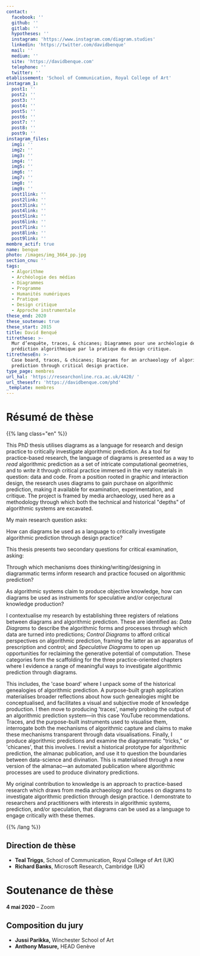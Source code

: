 ```yaml
---
contact:
  facebook: ''
  github: ''
  gitlab: ''
  hypotheses: ''
  instagram: 'https://www.instagram.com/diagram.studies'
  linkedin: 'https://twitter.com/davidbenque'
  mail: ''
  medium: ''
  site: 'https://davidbenque.com'
  telephone: ''
  twitter: ''
etablissement: 'School of Communication, Royal College of Art'
instagram_1:
  post1: ''
  post2: ''
  post3: ''
  post4: ''
  post5: ''
  post6: ''
  post7: ''
  post8: ''
  post9: ''
instagram_files:
  img1: ''
  img2: ''
  img3: ''
  img4: ''
  img5: ''
  img6: ''
  img7: ''
  img8: ''
  img9: ''
  post1link: ''
  post2link: ''
  post3link: ''
  post4link: ''
  post5link: ''
  post6link: ''
  post7link: ''
  post8link: ''
  post9link: ''
membre_actif: true
name: benque
photo: /images/img_3664_pp.jpg
section_cnu: ''
tags:
  - Algorithme
  - Archéologie des médias
  - Diagrammes
  - Programme
  - Humanités numériques
  - Pratique
  - Design critique
  - Approche instrumentale
these_end: 2020
these_soutenue: true
these_start: 2015
title: David Benqué
titrethese: >-
  Mur d’enquête, traces, & chicanes; Diagrammes pour une archéologie de la
  prédiction algorithmique par la pratique du design critique.
titretheseEn: >-
  Case board, traces, & chicanes; Diagrams for an archaeology of algorithmic
  prediction through critical design practice.
type_page: membres
url_hal: 'https://researchonline.rca.ac.uk/4420/ '
url_thesesfr: 'https://davidbenque.com/phd'
_template: membres
---
```


<!-- Supprimer les parties non remplies (supprimer les blocks de lang s'il n'y a pas deux langues). Tu es libre d'ajouter ce que tu veux à cette partie -->

# Résumé de thèse

{{% lang class="en" %}}

This PhD thesis utilises diagrams as a language for research and design practice to critically investigate algorithmic prediction. As a tool for practice-based research, the language of diagrams is presented as a way to _read_ algorithmic prediction as a set of intricate computational geometries, and to _write_ it through critical practice immersed in the very materials in question: data and code. From a position rooted in graphic and interaction design, the research uses diagrams to gain purchase on algorithmic prediction, making it available for examination, experimentation, and critique. The project is framed by media archaeology, used here as a methodology through which both the technical and historical "depths" of algorithmic systems are excavated.

My main research question asks:

How can diagrams be used as a language to critically investigate algorithmic prediction through design practice?

This thesis presents two secondary questions for critical examination, asking:

Through which mechanisms does thinking/writing/designing in diagrammatic terms inform research and practice focused on algorithmic prediction?

As algorithmic systems claim to produce objective knowledge, how can diagrams be used as instruments for speculative and/or conjectural knowledge production?

I contextualise my research by establishing three registers of relations between diagrams and algorithmic prediction. These are identified as: _Data Diagrams_ to describe the algorithmic forms and processes through which data are turned into predictions; _Control Diagrams_ to afford critical perspectives on algorithmic prediction, framing the latter as an apparatus of prescription and control; and _Speculative Diagrams_ to open up opportunities for reclaiming the generative potential of computation. These categories form the scaffolding for the three practice-oriented chapters where I evidence a range of meaningful ways to investigate algorithmic prediction through diagrams.

This includes, the 'case board' where I unpack some of the historical genealogies of algorithmic prediction. A purpose-built graph application materialises broader reflections about how such genealogies might be conceptualised, and facilitates a visual and subjective mode of knowledge production. I then move to producing 'traces', namely probing the output of an algorithmic prediction system—in this case YouTube recommendations. Traces, and the purpose-built instruments used to visualise them, interrogate both the mechanisms of algorithmic capture and claims to make these mechanisms transparent through data visualisations. Finally, I produce algorithmic predictions and examine the diagrammatic "tricks," or 'chicanes', that this involves. I revisit a historical prototype for algorithmic prediction, the almanac publication, and use it to question the boundaries between data-science and divination. This is materialised through a new version of the almanac—an automated publication where algorithmic processes are used to produce divinatory predictions.

My original contribution to knowledge is an approach to practice-based research which draws from media archaeology and focuses on diagrams to investigate algorithmic prediction through design practice. I demonstrate to researchers and practitioners with interests in algorithmic systems, prediction, and/or speculation, that diagrams can be used as a language to engage critically with these themes.

{{% /lang %}}

## Direction de thèse

* **Teal Triggs**, School of Communication, Royal College of Art (UK)
* **Richard Banks**, Microsoft Research, Cambridge (UK)

# Soutenance de thèse

**4 mai 2020** – Zoom

## Composition du jury

* **Jussi Parikka,** Winchester School of Art
* **Anthony Masure,** HEAD Genève
